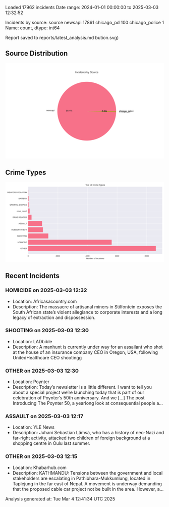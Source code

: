 
Loaded 17962 incidents
Date range: 2024-01-01 00:00:00 to 2025-03-03 12:32:52

Incidents by source:
source
newsapi           17861
chicago_pd          100
chicago_police        1
Name: count, dtype: int64

Report saved to reports/latest_analysis.md
bution.svg)

## Source Distribution
![Source Distribution](images/source_distribution.svg)

## Crime Types
![Crime Types](images/crime_types.svg)

## Recent Incidents

### HOMICIDE on 2025-03-03 12:32
- Location: Africasacountry.com
- Description: The massacre of artisanal miners in Stilfontein exposes the South African state’s violent allegiance to corporate interests and a long legacy of extraction and dispossession.


### SHOOTING on 2025-03-03 12:30
- Location: LADbible
- Description: A manhunt is currently under way for an assailant who shot at the house of an insurance company CEO in Oregon, USA, following UnitedHealthcare CEO shootingg


### OTHER on 2025-03-03 12:30
- Location: Poynter
- Description: Today’s newsletter is a little different. I want to tell you about a special project we’re launching today that is part of our celebration of Poynter’s 50th anniversary. And we […]
The post Introducing The Poynter 50, a yearlong look at consequential people a…


### ASSAULT on 2025-03-03 12:17
- Location: YLE News
- Description: Juhani Sebastian Lämsä, who has a history of neo-Nazi and far-right activity, attacked two children of foreign background at a shopping centre in Oulu last summer.


### OTHER on 2025-03-03 12:15
- Location: Khabarhub.com
- Description: KATHMANDU: Tensions between the government and local stakeholders are escalating in Pathibhara-Mukkumlung, located in Taplejung in the far east of Nepal. A movement is underway demanding that the proposed cable car project not be built in the area. However, a…

Analysis generated at: Tue Mar  4 12:41:34 UTC 2025
